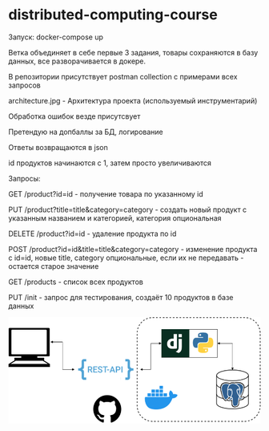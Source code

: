 # distributed-computing-course
Запуск: docker-compose up

Ветка объединяет в себе первые 3 задания, товары сохраняются в базу данных, все разворачивается в докере.

В репозитории присутствует postman collection с примерами всех запросов

architecture.jpg - Архитектура проекта (используемый инструментарий)

Обработка ошибок везде присутсвует

Претендую на допбаллы за БД, логирование

Ответы возвращаются в json

id продуктов начинаются с 1, затем просто увеличиваются

Запросы:

GET /product?id=id - получение товара по указанному id

PUT /product?title=title&category=category - создать новый продукт с указанным названием и категорией, категория опциональная

DELETE /product?id=id - удаление продукта по id

POST /product?id=id&title=title&category=category - изменение продукта с id=id, новые title, category опциональные, если их не передавать - остается старое значение

GET /products - список всех продуктов

PUT /init - запрос для тестирования, создаёт 10 продуктов в базе данных

![](architecture.png)
